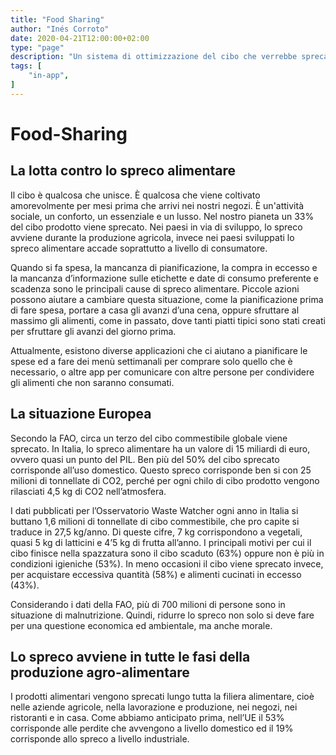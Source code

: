 ```yaml
---
title: "Food Sharing"
author: "Inés Corroto"
date: 2020-04-21T12:00:00+02:00
type: "page"
description: "Un sistema di ottimizzazione del cibo che verrebbe sprecato all’interno di una comunità attraverso l’utilizzo di piattaforme on-line."
tags: [
    "in-app",
]
---
```


# Food-Sharing

## La lotta contro lo spreco alimentare
Il cibo è qualcosa che unisce. È qualcosa che viene coltivato amorevolmente per mesi prima
che arrivi nei nostri negozi. È un'attività sociale, un conforto, un essenziale e un lusso.
Nel nostro pianeta un 33% del cibo prodotto viene sprecato. Nei paesi in via di sviluppo, lo
spreco avviene durante la produzione agricola, invece nei paesi sviluppati lo spreco
alimentare accade soprattutto a livello di consumatore.

Quando si fa spesa, la mancanza di pianificazione, la compra in eccesso e la mancanza
d’informazione sulle etichette e date di consumo preferente e scadenza sono le principali
cause di spreco alimentare.
Piccole azioni possono aiutare a cambiare questa situazione, come la pianificazione prima di
fare spesa, portare a casa gli avanzi d’una cena, oppure sfruttare al massimo gli alimenti,
come in passato, dove tanti piatti tipici sono stati creati per sfruttare gli avanzi del
giorno prima.

Attualmente, esistono diverse applicazioni che ci aiutano a pianificare le spese ed a fare
dei menù settimanali per comprare solo quello che è necessario, o altre app per comunicare
con altre persone per condividere gli alimenti che non saranno consumati.

## La situazione Europea
Secondo la FAO, circa un terzo del cibo commestibile globale viene sprecato. In Italia, lo
spreco alimentare ha un valore di 15 miliardi di euro, ovvero quasi un punto del PIL. Ben
più del 50% del cibo sprecato corrisponde all’uso domestico. Questo spreco corrisponde ben
si con 25 milioni di tonnellate di CO2, perché per ogni chilo di cibo prodotto vengono
rilasciati 4,5 kg di CO2 nell’atmosfera.

I dati pubblicati per l’Osservatorio Waste Watcher ogni anno in Italia si buttano 1,6
milioni di tonnellate di cibo commestibile, che pro capite si traduce in 27,5 kg/anno. Di
queste cifre, 7 kg corrispondono a vegetali, quasi 5 kg di latticini e 4’5 kg di frutta
all’anno. I principali motivi per cui il cibo finisce nella spazzatura sono il cibo scaduto
(63%) oppure non è più in condizioni igieniche (53%). In meno occasioni il cibo viene
sprecato invece, per acquistare eccessiva quantità (58%) e alimenti cucinati in eccesso
(43%).

Considerando i dati della FAO, più di 700 milioni di persone sono in situazione di
malnutrizione. Quindi, ridurre lo spreco non solo si deve fare per una questione economica
ed ambientale, ma anche morale.

## Lo spreco avviene in tutte le fasi della produzione agro-alimentare
I prodotti alimentari vengono sprecati lungo tutta la filiera alimentare, cioè nelle aziende
agricole, nella lavorazione e produzione, nei negozi, nei ristoranti e in casa. Come abbiamo
anticipato prima, nell’UE il 53% corrisponde alle perdite che avvengono a livello domestico
ed il 19% corrisponde allo spreco a livello industriale.
